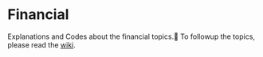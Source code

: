 # Financial
Explanations and Codes about the financial topics. ُTo followup the topics, please read the [wiki](https://github.com/sepehr-mortaheb/Financial/wiki).
